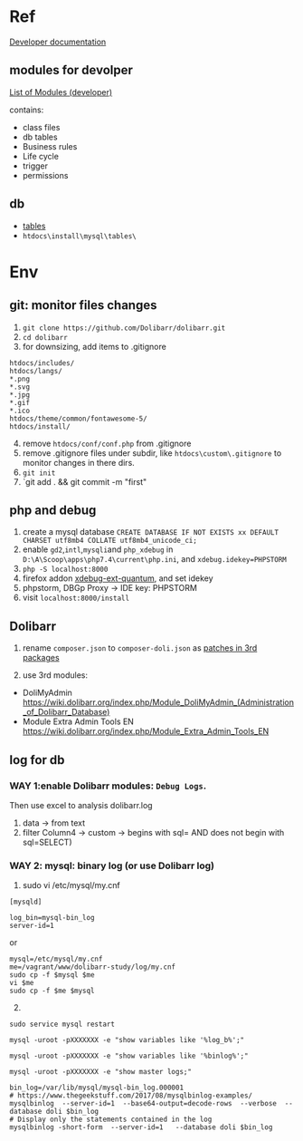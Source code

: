 
# Ref

[Developer documentation](https://wiki.dolibarr.org/index.php/Developer_documentation)

## modules for devolper 

[List of Modules (developer)](https://wiki.dolibarr.org/index.php/Category:List_of_Modules_(developer))

contains:
- class files
- db tables
- Business rules
- Life cycle
- trigger 
- permissions



## db
- [tables](https://wiki.dolibarr.org/index.php/Category:Table_SQL)
- `htdocs\install\mysql\tables\`


# Env


## git: monitor files changes

1. `git clone https://github.com/Dolibarr/dolibarr.git`
2. `cd dolibarr`
3. for downsizing, add items to .gitignore
```
htdocs/includes/
htdocs/langs/
*.png
*.svg
*.jpg
*.gif
*.ico
htdocs/theme/common/fontawesome-5/
htdocs/install/
```
4. remove `htdocs/conf/conf.php` from .gitignore
4. remove .gitignore files under subdir, like `htdocs\custom\.gitignore` to monitor changes in there dirs.
5. `git init`
6. `git add . && git commit -m "first"

## php and debug
1. create a mysql database `CREATE DATABASE IF NOT EXISTS xx DEFAULT CHARSET utf8mb4 COLLATE utf8mb4_unicode_ci;`
2. enable `gd2`,`intl`,`mysqli`and `php_xdebug` in `D:\A\Scoop\apps\php7.4\current\php.ini`, and `xdebug.idekey=PHPSTORM`
3. `php -S localhost:8000`
4. firefox addon [xdebug-ext-quantum](https://addons.mozilla.org/en-US/firefox/addon/xdebug-ext-quantum/), and set idekey
5. phpstorm, DBGp Proxy -> IDE key: PHPSTORM
6. visit `localhost:8000/install`

## Dolibarr

1. rename `composer.json` to `composer-doli.json` as [patches in 3rd packages](https://github.com/Dolibarr/dolibarr/pull/11224)


2. use 3rd modules: 
  - DoliMyAdmin https://wiki.dolibarr.org/index.php/Module_DoliMyAdmin_(Administration_of_Dolibarr_Database)
  - Module Extra Admin Tools EN https://wiki.dolibarr.org/index.php/Module_Extra_Admin_Tools_EN

## log for db

### WAY 1:enable Dolibarr modules: `Debug Logs`. 

Then use excel to analysis dolibarr.log
1. data -> from text
2. filter Column4 -> custom -> begins with sql= AND does not begin with sql=SELECT)


### WAY 2: mysql: binary log (or use Dolibarr log)

1. sudo vi /etc/mysql/my.cnf

```
[mysqld]

log_bin=mysql-bin_log
server-id=1

```
or
```
mysql=/etc/mysql/my.cnf
me=/vagrant/www/dolibarr-study/log/my.cnf 
sudo cp -f $mysql $me
vi $me
sudo cp -f $me $mysql
```


2. 
```
sudo service mysql restart

mysql -uroot -pXXXXXXX -e "show variables like '%log_b%';"

mysql -uroot -pXXXXXXX -e "show variables like '%binlog%';"

mysql -uroot -pXXXXXXX -e "show master logs;"

bin_log=/var/lib/mysql/mysql-bin_log.000001
# https://www.thegeekstuff.com/2017/08/mysqlbinlog-examples/
mysqlbinlog  --server-id=1  --base64-output=decode-rows  --verbose  --database doli $bin_log
# Display only the statements contained in the log
mysqlbinlog -short-form  --server-id=1   --database doli $bin_log
```




